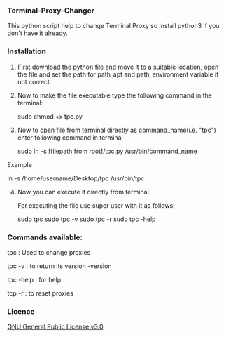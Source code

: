 ### Terminal-Proxy-Changer

This python script help to change Terminal Proxy so install python3 if you don't have it already.

### Installation

1. First download the python file and move it to a suitable location, open the file and set the path for path_apt and path_environment variable if not correct.

2. Now to make the file executable type the following command in the terminal:

   sudo chmod +x tpc.py

3. Now to open file from terminal directly as command_name(i.e. "tpc") enter following command in terminal
  
   sudo ln -s [filepath from root]/tpc.py /usr/bin/command_name
   
  Example

   ln -s /home/username/Desktop/tpc /usr/bin/tpc

4. Now you can execute it directly from terminal.

   For executing the file use super user with it as follows:

     sudo tpc
     sudo tpc -v
     sudo tpc -r
     sudo tpc -help

### Commands available:

tpc              : Used to change proxies

tpc -v           : to return its version
    -version

tpc -help        : for help
 
tcp -r           : to reset proxies


### Licence

[GNU General Public License v3.0](https://github.com/YatharthLakhera/Terminal-Proxy-Changer/blob/master/LICENSE)
